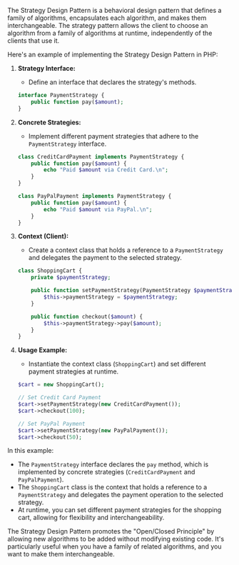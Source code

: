 The Strategy Design Pattern is a behavioral design pattern that defines a family of algorithms, encapsulates each algorithm, and makes them interchangeable. The strategy pattern allows the client to choose an algorithm from a family of algorithms at runtime, independently of the clients that use it.

Here's an example of implementing the Strategy Design Pattern in PHP:

1. **Strategy Interface:**
   - Define an interface that declares the strategy's methods.

   ```php
   interface PaymentStrategy {
       public function pay($amount);
   }
   ```

2. **Concrete Strategies:**
   - Implement different payment strategies that adhere to the `PaymentStrategy` interface.

   ```php
   class CreditCardPayment implements PaymentStrategy {
       public function pay($amount) {
           echo "Paid $amount via Credit Card.\n";
       }
   }

   class PayPalPayment implements PaymentStrategy {
       public function pay($amount) {
           echo "Paid $amount via PayPal.\n";
       }
   }
   ```

3. **Context (Client):**
   - Create a context class that holds a reference to a `PaymentStrategy` and delegates the payment to the selected strategy.

   ```php
   class ShoppingCart {
       private $paymentStrategy;

       public function setPaymentStrategy(PaymentStrategy $paymentStrategy) {
           $this->paymentStrategy = $paymentStrategy;
       }

       public function checkout($amount) {
           $this->paymentStrategy->pay($amount);
       }
   }
   ```

4. **Usage Example:**
   - Instantiate the context class (`ShoppingCart`) and set different payment strategies at runtime.

   ```php
   $cart = new ShoppingCart();

   // Set Credit Card Payment
   $cart->setPaymentStrategy(new CreditCardPayment());
   $cart->checkout(100);

   // Set PayPal Payment
   $cart->setPaymentStrategy(new PayPalPayment());
   $cart->checkout(50);
   ```

In this example:

- The `PaymentStrategy` interface declares the `pay` method, which is implemented by concrete strategies (`CreditCardPayment` and `PayPalPayment`).
- The `ShoppingCart` class is the context that holds a reference to a `PaymentStrategy` and delegates the payment operation to the selected strategy.
- At runtime, you can set different payment strategies for the shopping cart, allowing for flexibility and interchangeability.

The Strategy Design Pattern promotes the "Open/Closed Principle" by allowing new algorithms to be added without modifying existing code. It's particularly useful when you have a family of related algorithms, and you want to make them interchangeable.